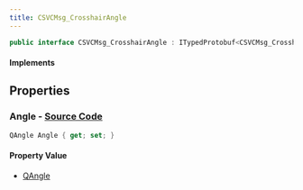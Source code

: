 ```yaml
---
title: CSVCMsg_CrosshairAngle
---
```


```csharp
public interface CSVCMsg_CrosshairAngle : ITypedProtobuf<CSVCMsg_CrosshairAngle>, INativeHandle
```

#### Implements

## Properties

### **Angle** - [Source Code](https://github.com/swiftly-solution/swiftlys2/blob/main/managed/src/SwiftlyS2.Generated/Protobufs/Interfaces/CSVCMsg_CrosshairAngle.cs#L13)

```csharp
QAngle Angle { get; set; }
```

#### Property Value

- [QAngle](/docs/api/shared/natives/qangle)

